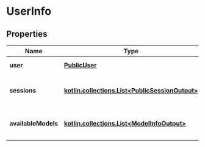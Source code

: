 
# UserInfo

## Properties
| Name | Type | Description | Notes |
| ------------ | ------------- | ------------- | ------------- |
| **user** | [**PublicUser**](PublicUser.md) | The user information. |  |
| **sessions** | [**kotlin.collections.List&lt;PublicSessionOutput&gt;**](PublicSessionOutput.md) | The list of users active sessions. |  [optional] |
| **availableModels** | [**kotlin.collections.List&lt;ModelInfoOutput&gt;**](ModelInfoOutput.md) | The list of models available to the user. |  [optional] |



